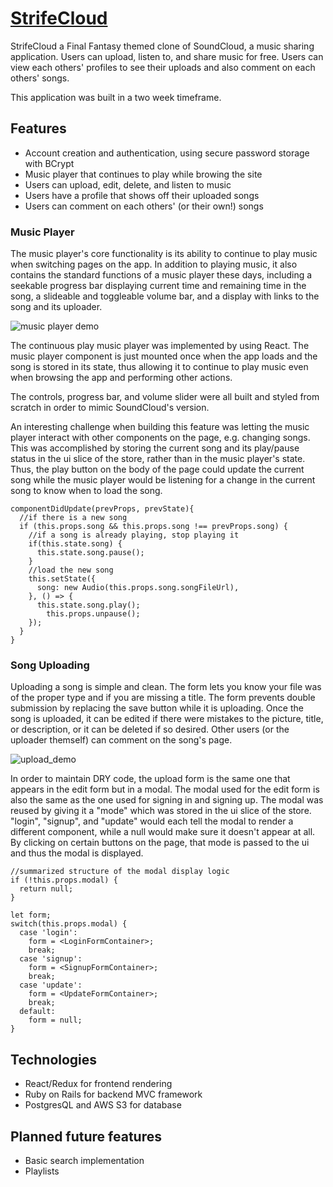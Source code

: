 # [StrifeCloud](https://strife-cloud.herokuapp.com/ "StrifeCloud Live App")

StrifeCloud a Final Fantasy themed clone of SoundCloud, a music sharing application. Users can upload, listen to, and share music for free. Users can view each others' profiles to see their uploads and also comment on each others' songs.

This application was built in a two week timeframe.

## Features
* Account creation and authentication, using secure password storage with BCrypt
* Music player that continues to play while browing the site
* Users can upload, edit, delete, and listen to music
* Users have a profile that shows off their uploaded songs
* Users can comment on each others' (or their own!) songs

### Music Player

The music player's core functionality is its ability to continue to play music when switching pages on the app. In addition to playing music, it also contains the standard functions of a music player these days, including a seekable progress bar displaying current time and remaining time in the song, a slideable and toggleable volume bar, and a display with links to the song and its uploader.

![music player demo](strifeclouddemo.gif)

The continuous play music player was implemented by using React. The music player component is just mounted once when the app loads and the song is stored in its state, thus allowing it to continue to play music even when browsing the app and performing other actions.

The controls, progress bar, and volume slider were all built and styled from scratch in order to mimic SoundCloud's version.

An interesting challenge when building this feature was letting the music player interact with other components on the page, e.g. changing songs. This was accomplished by storing the current song and its play/pause status in the ui slice of the store, rather than in the music player's state. Thus, the play button on the body of the page could update the current song while the music player would be listening for a change in the current song to know when to load the song.

```  
componentDidUpdate(prevProps, prevState){
  //if there is a new song
  if (this.props.song && this.props.song !== prevProps.song) {
    //if a song is already playing, stop playing it
    if(this.state.song) {
      this.state.song.pause();
    }
    //load the new song
    this.setState({
      song: new Audio(this.props.song.songFileUrl),
    }, () => {
      this.state.song.play();
        this.props.unpause();
    });
  }
}
```


### Song Uploading

Uploading a song is simple and clean. The form lets you know your file was of the proper type and if you are missing a title. The form prevents double submission by replacing the save button while it is uploading. Once the song is uploaded, it can be edited if there were mistakes to the picture, title, or description, or it can be deleted if so desired. Other users (or the uploader themself) can comment on the song's page.

![upload_demo](upload_demo.gif)

In order to maintain DRY code, the upload form is the same one that appears in the edit form but in a modal. The modal used for the edit form is also the same as the one used for signing in and signing up. The modal was reused by giving it a "mode" which was stored in the ui slice of the store. "login", "signup", and "update" would each tell the modal to render a different component, while a null would make sure it doesn't appear at all. By clicking on certain buttons on the page, that mode is passed to the ui and thus the modal is displayed.

```
//summarized structure of the modal display logic
if (!this.props.modal) {
  return null;
}

let form;
switch(this.props.modal) {
  case 'login':
    form = <LoginFormContainer>;
    break;
  case 'signup':
    form = <SignupFormContainer>;
    break;
  case 'update':
    form = <UpdateFormContainer>;
    break;
  default:
    form = null;
}
```


## Technologies
* React/Redux for frontend rendering
* Ruby on Rails for backend MVC framework
* PostgresQL and AWS S3 for database

## Planned future features
* Basic search implementation
* Playlists

